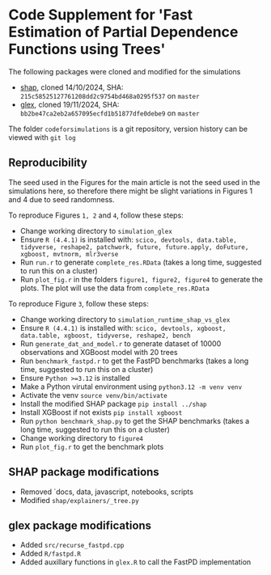 
# Code Supplement for 'Fast Estimation of Partial Dependence Functions using Trees'
The following packages were cloned and modified for the simulations
- [shap](https://github.com/shap/shap), cloned 14/10/2024, SHA: `215c58525127761208dd2c9754bd468a0295f537` on `master`
- [glex](https://github.com/PlantedML/glex), cloned 19/11/2024, SHA: `bb2be47ca2eb2a657095ecfd1b51877dfe0debe9` on `master`

The folder `codeforsimulations` is a git repository, version history can be viewed with `git log`


## Reproducibility 
The seed used in the Figures for the main article is not the seed used in the simulations here, so therefore there might be slight variations in Figures 1 and 4 due to seed randomness. 

To reproduce Figures `1, 2` and `4`, follow these steps:
- Change working directory to `simulation_glex` 
- Ensure `R (4.4.1)` is installed with: `scico, devtools, data.table, tidyverse, reshape2, patchwork, future, future.apply, doFuture, xgboost, mvtnorm, mlr3verse`
- Run `run.r` to generate `complete_res.RData` (takes a long time, suggested to run this on a cluster)
- Run `plot_fig.r` in the folders `figure1, figure2, figure4` to generate the plots. The plot will use the data from `complete_res.RData`


To reproduce Figure `3`, follow these steps:
- Change working directory to `simulation_runtime_shap_vs_glex`
- Ensure `R (4.4.1)` is installed with: `scico, devtools, xgboost, data.table, xgboost, tidyverse, reshape2, bench`
- Run `generate_dat_and_model.r` to generate dataset of 10000 observations and XGBoost model with 20 trees
- Run `benchmark_fastpd.r` to get the FastPD benchmarks (takes a long time, suggested to run this on a cluster)
- Ensure `Python >=3.12` is installed
- Make a Python virutal environment using `python3.12 -m venv venv`
- Activate the venv `source venv/bin/activate`
- Install the modified SHAP package `pip install ../shap`
- Install XGBoost if not exists `pip install xgboost`
- Run `python benchmark_shap.py` to get the SHAP benchmarks (takes a long time, suggested to run this on a cluster)
- Change working directory to `figure4` 
- Run `plot_fig.r` to get the benchmark plots

## SHAP package modifications
- Removed `docs, data, javascript, notebooks, scripts
- Modified `shap/explainers/_tree.py`

## glex package modifications
- Added `src/recurse_fastpd.cpp`
- Added `R/fastpd.R`
- Added auxillary functions in `glex.R` to call the FastPD implementation
